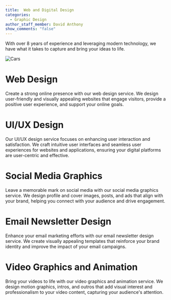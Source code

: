 ```yaml
---
title:  Web and Digital Design
categories:
  - Graphic Design
author_staff_member: David Anthony
show_comments: "false"
---
```


With over 8 years of experience and leveraging modern technology, we have what it takes to capture and bring your ideas to life. 

![Cars](https://unsplash.it/960/600?image=133) 

# Web Design

Create a strong online presence with our web design service. We design user-friendly and visually appealing websites that engage visitors, provide a positive user experience, and support your online goals.

# UI/UX Design

Our UI/UX design service focuses on enhancing user interaction and satisfaction. We craft intuitive user interfaces and seamless user experiences for websites and applications, ensuring your digital platforms are user-centric and effective.

# Social Media Graphics

Leave a memorable mark on social media with our social media graphics service. We design profile and cover images, posts, and ads that align with your brand, helping you connect with your audience and drive engagement.

# Email Newsletter Design

Enhance your email marketing efforts with our email newsletter design service. We create visually appealing templates that reinforce your brand identity and improve the impact of your email campaigns.

# Video Graphics and Animation

Bring your videos to life with our video graphics and animation service. We design motion graphics, intros, and outros that add visual interest and professionalism to your video content, capturing your audience's attention.
